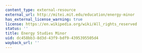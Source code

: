 ```yaml
---
content_type: external-resource
external_url: http://mitei.mit.edu/education/energy-minor
has_external_license_warning: true
license: https://en.wikipedia.org/wiki/All_rights_reserved
status: ''
title: Energy Studies Minor
uid: dc458bb3-8d3d-43f9-bdf9-4395395505d4
wayback_url: ''
---
```

